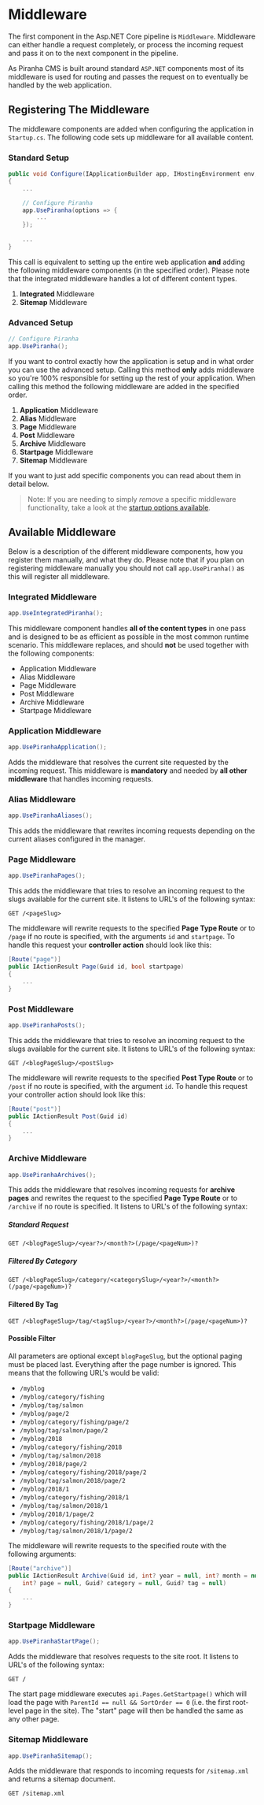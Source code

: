 # Middleware

The first component in the Asp.NET Core pipeline is `Middleware`. Middleware can either handle a request completely, or process the incoming request and pass it on to the next component in the pipeline.

As Piranha CMS is built around standard `ASP.NET` components most of its middleware is used for routing and passes the request on to eventually be handled by the web application.

## Registering The Middleware

The middleware components are added when configuring the application in `Startup.cs`. The following code sets up middleware for all available content.

### Standard Setup

~~~ csharp
public void Configure(IApplicationBuilder app, IHostingEnvironment env, IApi api)
{
    ...

    // Configure Piranha
    app.UsePiranha(options => {
        ...
    });
    
    ...
}
~~~

This call is equivalent to setting up the entire web application **and** adding the following middleware components (in the specified order). Please note that the integrated middleware handles a lot of different content types.

1. **Integrated** Middleware
2. **Sitemap** Middleware

### Advanced Setup

~~~ csharp
// Configure Piranha
app.UsePiranha();
~~~

If you want to control exactly how the application is setup and in what order you can use the advanced setup. Calling this method **only** adds middleware so you're 100% responsible for setting up the rest of your application. When calling this method the following middleware are added in the specified order.

1. **Application** Middleware
2. **Alias** Middleware
3. **Page** Middleware
4. **Post** Middleware
5. **Archive** Middleware
6. **Startpage** Middleware
7. **Sitemap** Middleware

If you want to just add specific components you can read about them in detail below.

> Note: If you are needing to simply _remove_ a specific middleware functionality, take a look at the [startup options available](../basics/startup-options).

## Available Middleware

Below is a description of the different middleware components, how you register them manually, and what they do. Please note that if you plan on registering middleware manually you should not call `app.UsePiranha()` as this will register all middleware.

### Integrated Middleware

~~~ csharp
app.UseIntegratedPiranha();
~~~

This middleware component handles **all of the content types** in one pass and is designed to be as efficient as possible in the most common runtime scenario. This middleware replaces, and should **not** be used together with the following components:

* Application Middleware
* Alias Middleware
* Page Middleware
* Post Middleware
* Archive Middleware
* Startpage Middleware

### Application Middleware

~~~ csharp
app.UsePiranhaApplication();
~~~

Adds the middleware that resolves the current site requested by the incoming request. This middleware is **mandatory** and needed by **all other middleware** that handles incoming requests.

### Alias Middleware

~~~ csharp
app.UsePiranhaAliases();
~~~

This adds the middleware that rewrites incoming requests depending on the current aliases configured in the manager.

### Page Middleware

~~~ csharp
app.UsePiranhaPages();
~~~

This adds the middleware that tries to resolve an incoming request to the slugs available for the current site. It listens to URL's of the following syntax:

`GET /<pageSlug>`

The middleware will rewrite requests to the specified **Page Type Route** or to `/page` if no route is specified, with the arguments `id` and `startpage`. To handle this request your **controller action** should look like this:

~~~ csharp
[Route("page")]
public IActionResult Page(Guid id, bool startpage)
{
    ...
}
~~~

### Post Middleware

~~~ csharp
app.UsePiranhaPosts();
~~~

This adds the middleware that tries to resolve an incoming request to the slugs available for the current site. It listens to URL's of the following syntax:

`GET /<blogPageSlug>/<postSlug>`

The middleware will rewrite requests to the specified **Post Type Route** or to `/post` if no route is specified, with the argument `id`. To handle this request your controller action should look like this:

~~~ csharp
[Route("post")]
public IActionResult Post(Guid id)
{
    ...
}
~~~

### Archive Middleware

~~~ csharp
app.UsePiranhaArchives();
~~~

This adds the middleware that resolves incoming requests for **archive pages** and rewrites the request to the specified **Page Type Route** or to `/archive` if no route is specified. It listens to URL's of the following syntax:

##### Standard Request

`GET /<blogPageSlug>/<year?>/<month?>(/page/<pageNum>)?`

##### Filtered By Category

`GET /<blogPageSlug>/category/<categorySlug>/<year?>/<month?>(/page/<pageNum>)?`

#### Filtered By Tag

`GET /<blogPageSlug>/tag/<tagSlug>/<year?>/<month?>(/page/<pageNum>)?`

#### Possible Filter

All parameters are optional except `blogPageSlug`, but the optional paging must be placed last. Everything after the page number is ignored. This means that the following URL's would be valid:

* `/myblog`
* `/myblog/category/fishing`
* `/myblog/tag/salmon`
* `/myblog/page/2`
* `/myblog/category/fishing/page/2`
* `/myblog/tag/salmon/page/2`
* `/myblog/2018`
* `/myblog/category/fishing/2018`
* `/myblog/tag/salmon/2018`
* `/myblog/2018/page/2`
* `/myblog/category/fishing/2018/page/2`
* `/myblog/tag/salmon/2018/page/2`
* `/myblog/2018/1`
* `/myblog/category/fishing/2018/1`
* `/myblog/tag/salmon/2018/1`
* `/myblog/2018/1/page/2`
* `/myblog/category/fishing/2018/1/page/2`
* `/myblog/tag/salmon/2018/1/page/2`

The middleware will rewrite requests to the specified route with the following arguments:

~~~ csharp
[Route("archive")]
public IActionResult Archive(Guid id, int? year = null, int? month = null,
    int? page = null, Guid? category = null, Guid? tag = null)
{
    ...
}
~~~

### Startpage Middleware

~~~ csharp
app.UsePiranhaStartPage();
~~~

Adds the middleware that resolves requests to the site root. It listens to URL's of the following syntax:

`GET /`

The start page middleware executes `api.Pages.GetStartpage()` which will load the page with `ParentId == null && SortOrder == 0` (i.e. the first root-level page in the site). The "start" page will then be handled the same as any other page.

### Sitemap Middleware

~~~ csharp
app.UsePiranhaSitemap();
~~~

Adds the middleware that responds to incoming requests for `/sitemap.xml` and returns a sitemap document.

`GET /sitemap.xml`
